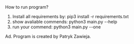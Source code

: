 How to run program?

1) Install all requirements by: pip3 install -r requirements.txt
2) show avaliable commends: python3 main.py --help
3) run your commend: python3 main.py --one

Ad. Program is created by Patryk Zawieja. 